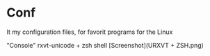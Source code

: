 # Conf

It my configuration files, for favorit programs for the Linux 

"Console" rxvt-unicode + zsh shell
[Screenshot](URXVT + ZSH.png) 
